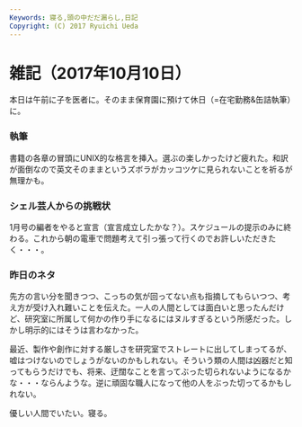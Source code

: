 ```yaml
---
Keywords: 寝る,頭の中だだ漏らし,日記
Copyright: (C) 2017 Ryuichi Ueda
---
```


# 雑記（2017年10月10日）

本日は午前に子を医者に。そのまま保育園に預けて休日（=在宅勤務&缶詰執筆）に。

### 執筆

書籍の各章の冒頭にUNIX的な格言を挿入。選ぶの楽しかったけど疲れた。和訳が面倒なので英文そのままというズボラがカッコツケに見られないことを祈るが無理かも。

### シェル芸人からの挑戦状

1月号の編者をやると宣言（宣言成立したかな？）。スケジュールの提示のみに終わる。これから朝の電車で問題考えて引っ張って行くのでお許しいただきたく・・・。

### 昨日のネタ

先方の言い分を聞きつつ、こっちの気が回ってない点も指摘してもらいつつ、考え方が受け入れ難いことを伝えた。一人の人間としては面白いと思ったんだけど、研究室に所属して何かの作り手になるにはヌルすぎるという所感だった。しかし明示的にはそうは言わなかった。

最近、製作や創作に対する厳しさを研究室でストレートに出してしまってるが、嘘はつけないのでしょうがないのかもしれない。そういう類の人間は凶器だと知ってもらうだけでも、将来、迂闊なことを言ってぶった切られないようになるかな・・・ならんような。逆に頑固な職人になって他の人をぶった切ってるかもしれない。


優しい人間でいたい。寝る。
